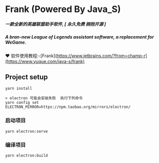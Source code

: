 # Frank (Powered By Java_S)
##### 一款全新的英雄联盟助手软件, [ 永久免费 拥抱开源 ]
##### A bran-new League of Legends assistant software, a replacement for WeGame.
❤️ 软件使用教程:-[Frank](https://www.jetbrains.com/?from=champ-r](https://www.yuque.com/java-s/frank)

## Project setup
```
yarn install

> electron 可能会安装失败  执行下列命令
yarn config set ELECTRON_MIRROR=https://npm.taobao.org/mirrors/electron/
```

### 启动项目
```
yarn electron:serve
```

### 编译项目
```
yarn electron:build
```

